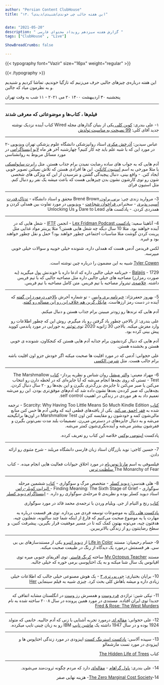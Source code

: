 ```yaml
---
author: "Persian Content ClubHouse"
title: "۱۳. این هفته جالب چی خوندی/شنیدی/دیدی؟"


date: "2021-05-20"
description: " گزارش هفته سیزدهم رویداد محتوای فارسی "
tags: ["ClubHouse" , "Live"]

ShowBreadCrumbs: false

---
```


{{< typography font="Vazir" size="16px" weight="regular" >}}

{{< /typography >}}

این هفته درباره‌ی چیزهای جالبی حرف می‌زنیم که تازگیا خوندیم، تماشا کردیم و شنیدیم و به نظرمون میاد که جالبن.

<!--more-->

پنجشنبه ۳۰ اردیبهشت ۱۴۰۰  ۲۰ می ۲۰۲۱ - ۱۱ شب به وقت تهران

---

### فیلم‌ها ، کتاب‌ها و موضوعاتی که معرفی شدند


 <p dir="rtl">
۱- علی بندری: <a href="https://kk.org/">کوین کلی </a>یکی از بنیان گذارهای مجله Wired کتاب آینده نزدیک نوشته جدید آقای کلی: <a href="https://kk.org/thetechnium/99-additional-bits-of-unsolicited-advice/">99 نصیحت به مناسبت تولدش</a> 

---

۲- عباس سیدین: <a href="https://fa.wikipedia.org/wiki/%D8%A2%D8%B0%D8%B1%D8%AE%D8%B4_%D9%85%DA%A9%D8%B1%DB%8C">آذرخش مکری</a> استاد روانپزشکی دانشگاه علوم پزشکی تهران <a href="https://www.youtube.com/watch?v=yWXCTlSo498">ویدیویی</a> در مورد این که با شبه علم باید چه کار کنیم؟ چهارشنبه آخر هر ماه <a href="https://www.instagram.com/azarakhshmokri">لایو اینستاگرامی</a> در مورد مسائل مربوط به روانشناسی</p>


<p dir="rtl">
آدم هایی که به جواب های ساده رضایت نمیدن برام جذاب هستن. مثل <a href="https://g.co/kgs/ui8dEv">رابرت ساپولسکی</a> یا مثلا مورخی به اسم <a href="https://g.co/kgs/LNGVLR">استیون کاتکین</a>. این ها افرادی هستن که تلاش نمیکنن تصویر خوبی ایجاد کنن. - واقع بینی، دنبال پیچیدگی گشتن و نترسیدن از این که ویژگی های شخصی شون رو توی کارشون نشون بدن چیزهایی هست که باعث میشه یک نفر رو دنبال کنم. مثل استیون فرای</p>

---

<p dir="rtl">
3- مروارید زندی چی: <a href="https://brenebrown.com/">برنی براون </a>Brené Brown محقق و استاد دانشگاه - <a href="https://www.youtube.com/watch?v=iCvmsMzlF7o">تدتاک قدرت آسیب پذیری</a> - سخنرانی<a href="https://www.netflix.com/ca/title/81010166"> فراخوان شجاعت</a> - <a href="https://www.youtube.com/watch?v=1Evwgu369Jw&feature=emb_imp_woyt">ویدیویی</a> در مورد تفاوت بین همدلی کردن و همدردی کردن. - پادکست های Dare to Lead و Unlocking Us</p>


---

<p dir="rtl">
4- آناهیتا سعید: <a href="https://lexfridman.com/podcast/">پادکست Lex Fridman Podcast</a> - انجمن <a href="https://www.iftf.org/home/">IFTF</a> - شغل هایی که در آینده خواهند بود. مثلا 10 سال دیگه چه شغل هایی هستن؟ مثلا پرینتر مواد غذایی مثل پرینت کردن گوشت مثلا مناسبات اجتماعی چطور خواهند بود؟ حمل و نقل چطور خواهند بود و غیره.</p>


<p dir="rtl">
لکس فریدمن آدمی هست که همدلی داره، شنونده خیلی خوبیه و سوالات خیلی خوبی میپرسه.</p>


<p dir="rtl">
<a href="https://marginalrevolution.com/marginalrevolution/2021/05/it-feels-like-we-are-living-in-a-science-fiction-novel.html">Tyler Cowen</a> شبیه به این مضمون را درباره چین نوشته است.</p>


<p dir="rtl">
<a href="https://1729.com/author/balajis/">Balajis</a> - 1729 - خبرنامه خیلی جالبی داره که ادعا داره با خوندنش پول میگیرید (به صورت رمزارز) مصاحبه های خیلی جالبی داره مثل مصاحبه جالبی که با تیم فریس داشته. <a href="https://danielmiessler.com/blog/a-summary-of-bali-srinivasans-thoughts-on-the-future/">خلاصه‌ی</a> تیتروار مصاحبه با تیم فریس. متن کامل مصاحبه با تیم فریس. </p>

---

<p dir="rtl">
5- بهروز جعفرنژاد: <a href="https://bariweiss.substack.com/">خبرنامه بری وایس</a> - تو شماره آخرش  <a href="https://bariweiss.substack.com/p/is-bitcoin-anarchy-or-civilization">بالاجی درمورد این گفته</a> که آینده در دست رمز ارزهاست. <a href="https://bariweiss.substack.com/p/the-case-against-bitcoin">مایکل گرین هم خلاف این رو این مساله رو گفته</a>.</p>


<p dir="rtl">
آدم هایی که ترندها رو زودتر میبینن برام جذاب هستن و دنبال میکنم.</p>


<p dir="rtl">
علی بندری: از بالاجی چطور یاد گرفتن رو یاد میگیرم. روش این که چطور اطلاعات رو وارد مغزش میکنه. بالاجی 30 ژانویه 2020 توی<a href="https://twitter.com/balajis/status/1222921758375927808?lang=en"> توئیتر</a> یه جورایی در مورد پاندمی کووید پیش بینی کرده بود.</p>


<p dir="rtl">
آدم هایی که دنبال کردنشون برام جذابه آدم هایی هستن که کنجکاون، شنونده ی خوبی هستن و بخشنده هستن.</p>


<p dir="rtl">
علی حجوانی: آدمی که در مورد اقلیت ها صحبت میکنه اگر خودش جزو اون اقلیت باشه برام جالب هست. مثل <a href="https://g.co/kgs/rwX5Ff">شرمن الکسی </a></p>

---

<p dir="rtl">
6- مهراد معینی: <a href="https://en.wikipedia.org/wiki/Walter_Mischel">والتر میشل</a> روان شناس و نظریه پرداز- <a href="https://g.co/kgs/xxjLzs">کتاب</a> The Marshmallow Test - تستی که روی بچه‌ها انجام می‌شه که آیا جایزه‌ای که در لحظه دارن رو انتخاب می‌کنن یا صبر می‌کنن تا جایزه‌ی بزرگ‌تری بگیرن و این بچه‌ها رو ۲۰ سال دنبال کردن. بچه‌هایی که صبر کرده‌ن بعدها نشون داده شد که آدم‌های موفق‌تری بودن.  این رو می‌شه تعمیم داد به هر موردی در زندگی در اهمیت self control.</p>


<p dir="rtl">
<a href="https://g.co/kgs/W6ZaVi">کتاب</a> Scarcity: Why Having Too Little Means So Much Kindle Edition - ترجمه شده به <a href="https://taaghche.com/book/61077/فقر-احمق-می-کند">فقر احمق می‌کند</a>. یکی از یافته‌های قطعی اینه که وقتی آدم ها حس کنن منابع مالی‌شون کمه و خودشون رو مقایسه کنن اون Marshmallow Test در اون‌ها برانگیخته می‌شه و به دنبال جایزه‌های در دسترس می‌رن. تصمیمات بلند مدت نمی‌تونن بگیرن و فقرشون بیشتر می‌شه و آینده‌نگری‌شون کمتر می‌شه. </p>


<p dir="rtl">
پادکست <a href="https://epitomebooks.ir/">اپیتومی بوکس</a> خلاصه این کتاب رو تعریف کرده.</p>

---

<p dir="rtl">
7- حسین کاجی: نوید بازرگان استاد زبان فارسی دانشگاه مریلند - شرح مثنوی رو ارائه دادن.</p>


<p dir="rtl">
فیلسوفی به اسم <a href="https://en.wikipedia.org/wiki/Martha_Nussbaum">مارتا نوس‌بام</a> در مورد اخلاق حیوانات فعالیت هایی انجام میده. - کتاب The Monarchy of Fear<a href="https://taaghche.com/book/94373/سلطنت-ترس"> سلطنت ترس</a></p>

---

<p dir="rtl">
8- هلی هندسی:<a href="https://grief.com"> دیوید کسلر</a> - متخصص مرگ و سوگواری - <a href="https://g.co/kgs/5a6NzL">کتاب</a> ششمین مرحله سوگواری -  Finding Meaning: The Sixth Stage of Grief -<a href="https://g.co/kgs/yJmLcu"> الیزابت کوبلر-راس </a>استاد دیوید کسلر بوده و نظریه‌ی ۵ مرحله‌ی سوگواری رو داره. - <a href="https://www.instagram.com/iamdavidkessler/">اینستاگرام دیوید کسلر</a></p>


<p dir="rtl">
<a href="https://www.goodreads.com/book/show/17306541">کتاب</a> رنج و التیام از جی. ویلیام وردن با ترجمه‌ی محمد قائد در مورد سوگواری</p>


<p dir="rtl">
<a href="https://hellitalk.com/">پادکست هلی تاک</a> به موضوعات توسعه فردی می پردازه. توی هر قسمت درباره یه مهارت یا یه موضوع صحبت می‌کنیم که فارغ از اینکه شما چند سالتونه، شغلتون چیه، هدفتون چیه، می‌تونه بهتون کمک کنه تا در مسیر موفقیت قرار بگیرین، پیشرفت کنین، و سطح رضایتتون رو از زندگی بالاترببرین.</p>

---

<p dir="rtl">
9- حسام رحیمیان: مستند <a href="https://g.co/kgs/2kW7pf">Life in Color</a> از <a href="https://en.wikipedia.org/wiki/David_Attenborough">دیوید اتنبرو</a> یکی از مستندسازهای بی بی سی. هر قسمتش درمورد یک دیدگاه از رنگ در طبیعت صحبت میکنه.</p>


<p dir="rtl">
مستند <a href="https://www.netflix.com/no-en/title/81045007">My Octopus Teacher</a> ساخته <a href="https://en.wikipedia.org/wiki/Craig_Foster_(filmmaker)">کریگ فاستر</a>. توی آفریقای جنوبی میره توی اقیانوس یک سال شنا میکنه و به یک اختاپوسی برمی خوره که خیلی جالبه. </p>

---

<p dir="rtl">
10- برایان بختیاری: <a href="https://en.wikipedia.org/wiki/GPT-3">جی پی تری ۳</a> - یک هوش مصنوعی خیلی جالب که اطلاعات خیلی زیادی داره و میشه باهاش کلی بحث کرد. چیزی شبیه به فیلم سینمایی <a href="https://www.imdb.com/title/tt1798709/">Her</a></p>

---

<p dir="rtl">
11- نیکی شین: تراژدی <a href="https://en.wikipedia.org/wiki/Fred_West">فرد وست</a> و همسرش <a href="https://en.wikipedia.org/wiki/Rose_West">رز وست</a> در انگلستان مشابه اتفاقی که جدیدا توی ایران افتاده. مستندی در مورد همین پرونده در سال ۲۰۰۸ ساخته شده به نام <a href="https://www.imdb.com/title/tt7669188/">Fred & Rose: The West Murders </a></p>

---

<p dir="rtl">
12- علی حجوانی: <a href="https://www.fastcompany.com/90635203/ibm-chinese-typewriter-lois-lew">مقاله ای</a> درمورد تجربه آشنایی با زنی که آدم جالبیه. خانمی که متولد 1924 بوده و در سال 1947 داشته یک <a href="https://vimeo.com/173643906">ماشین تایپ</a> IBM رو به زبان چینی تایپ میکرده.</p>

---

<p dir="rtl">
13- سپیده آلاسی: <a href="https://stringcast.ir/">پادکست استرینگ کست</a> اپیزودی در مورد زندگی اختاپوس ها و اپیزودی در مورد تست مارشمالو</p>


<p dir="rtl">
کتاب <a href="https://www.goodreads.com/book/show/28256439-the-hidden-life-of-trees?ac=1&from_search=true&qid=nssE2xK0St&rank=1">The Hidden Life of Trees</a></p>

---

<p dir="rtl">
14- علی بندری:  <a href="http://www.paulgraham.com/">پاول گراهام</a> - <a href="http://paulgraham.com/richnow.html">مقاله‌ای</a> دارد که مردم چگونه ثروت‌مند می‌شوند.</p>


<p dir="rtl">
<a href="https://www.amazon.ca/Zero-Marginal-Cost-Society-Collaborative/dp/1137278463">The Zero Marginal Cost Society</a>-14- هزینه نهایی صفر </p>



